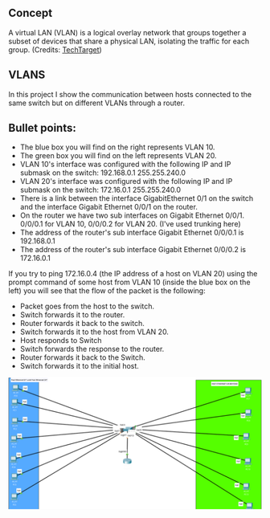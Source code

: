 ## Concept
A virtual LAN (VLAN) is a logical overlay network that groups together a subset of devices that share a physical LAN, isolating the traffic for each group. (Credits: [TechTarget](https://www.techtarget.com/searchnetworking/definition/virtual-LAN))

## VLANS
In this project I show the communication between hosts connected to the same switch but on different VLANs through a router.

## Bullet points:
- The blue box you will find on the right represents VLAN 10. <br>
- The green box you will find on the left represents VLAN 20.
- VLAN 10's interface was configured with the following IP and IP submask on the switch: 192.168.0.1 255.255.240.0
- VLAN 20's interface was configured with the following IP and IP submask on the switch: 172.16.0.1 255.255.240.0
- There is a link between the interface GigabitEthernet 0/1 on the switch and the interface Gigabit Ethernet 0/0/1 on the router.
- On the router we have two sub interfaces on Gigabit Ethernet 0/0/1. 0/0/0.1 for VLAN 10, 0/0/0.2 for VLAN 20. (I've used trunking here)
- The address of the router's sub interface Gigabit Ethernet 0/0/0.1 is 192.168.0.1
- The address of the router's sub interface Gigabit Ethernet 0/0/0.2 is 172.16.0.1

If you try to ping 172.16.0.4 (the IP address of a host on VLAN 20) using the prompt command of some host from VLAN 10 (inside the blue box on the left) you will see that the flow of the packet is the following:
- Packet goes from the host to the switch.
- Switch forwards it to the router.
- Router forwards it back to the switch.
- Switch forwards it to the host from VLAN 20.
- Host responds to Switch
- Switch forwards the response to the router.
- Router forwards it back to the Switch.
- Switch forwards it to the initial host.

![Screenshot of the project on Cisco Packet Tracer](vlans.png)
